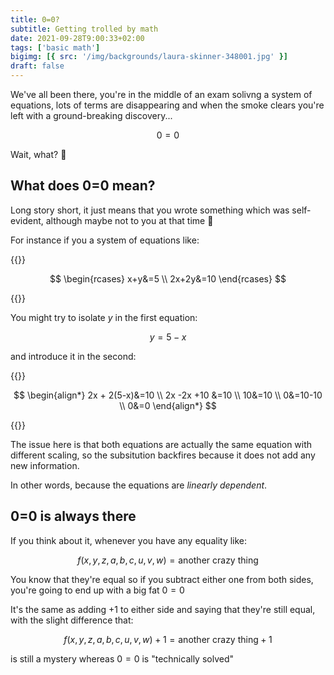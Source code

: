 ```yaml
---
title: 0=0?
subtitle: Getting trolled by math
date: 2021-09-28T9:00:33+02:00
tags: ['basic math']
bigimg: [{ src: '/img/backgrounds/laura-skinner-348001.jpg' }]
draft: false
---
```


<!-- https://katex.org/docs/supported.html !-->
<!-- https://katex.org/docs/autorender.html -->

We've all been there, you're in the middle of an exam solivng a system of equations, lots of terms are disappearing and when the smoke clears you're left with a ground-breaking discovery...

$$
0=0
$$

Wait, what? 🤔

## What does 0=0 mean?

Long story short, it just means that you wrote something which was self-evident,
although maybe not to you at that time 👀

For instance if you a system of equations like:

{{<rawhtml>}}

$$
\begin{rcases}
x+y&=5 \\
2x+2y&=10
\end{rcases}
$$

{{</rawhtml>}}

You might try to isolate $y$ in the first equation:

$$y=5-x$$

and introduce it in the second:

{{<rawhtml>}}

$$
\begin{align*}
2x + 2(5-x)&=10 \\
2x -2x +10 &=10 \\
10&=10 \\
0&=10-10 \\
0&=0
\end{align*}
$$

{{</rawhtml>}}

The issue here is that both equations are actually the same equation with different scaling,
so the subsitution backfires because it does not add any new information.

In other words, because the equations are _linearly dependent_.

## 0=0 is always there

If you think about it, whenever you have any equality like:

$$ f(x,y,z,a,b,c,u,v,w) = \text{another crazy thing} $$

You know that they're equal so if you subtract either one from both sides,
you're going to end up with a big fat $0=0$

It's the same as adding $+1$ to either side and saying that they're still equal,
with the slight difference that:

$$f(x,y,z,a,b,c,u,v,w) +1 = \text{another crazy thing}+1 $$

is still a mystery whereas $0=0$ is "technically solved"
